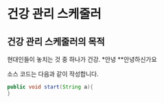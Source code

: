 # 건강 관리 스케줄러
## 건강 관리 스케줄러의 목적
현대인들이 놓치는 것 중 하나가 건강.
*안녕
  **안녕하신가요 
  
소스 코드는 다음과 같이 작성합니다.
```java
public void start(String a){
}
```
